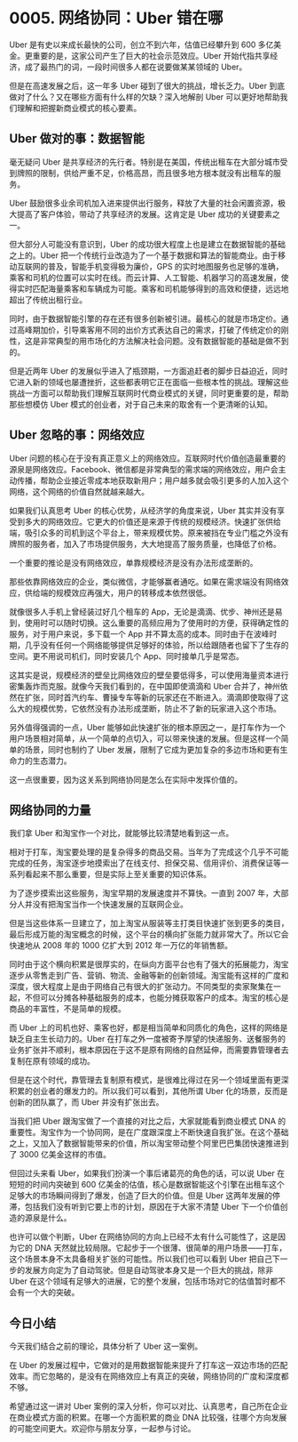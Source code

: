 # 0005. 网络协同：Uber 错在哪
Uber 是有史以来成长最快的公司，创立不到六年，估值已经攀升到 600 多亿美金。更重要的是，这家公司产生了巨大的社会示范效应。Uber 开始代指共享经济，成了最热门的词，一段时间很多人都在说要做某某领域的 Uber。

但是在高速发展之后，这一年多 Uber 碰到了很大的挑战，增长乏力。Uber 到底做对了什么？又在哪些方面有什么样的欠缺？深入地解剖 Uber 可以更好地帮助我们理解和把握新商业模式的核心要素。

## Uber 做对的事：数据智能
毫无疑问 Uber 是共享经济的先行者。特别是在美国，传统出租车在大部分城市受到牌照的限制，供给严重不足，价格高昂，而且很多地方根本就没有出租车的服务。

Uber 鼓励很多业余司机加入进来提供出行服务，释放了大量的社会闲置资源，极大提高了客户体验，带动了共享经济的发展。这肯定是 Uber 成功的关键要素之一。

但大部分人可能没有意识到，Uber 的成功很大程度上也是建立在数据智能的基础之上的。Uber 把一个传统行业改造为了一个基于数据和算法的智能商业。由于移动互联网的普及，智能手机变得极为廉价，GPS 的实时地图服务也足够的准确，乘客和司机的位置可以实时在线。而云计算、人工智能、机器学习的高速发展，使得实时匹配海量乘客和车辆成为可能。乘客和司机能够得到的高效和便捷，远远地超出了传统出租行业。

同时，由于数据智能引擎的存在还有很多创新被引进。最核心的就是市场定价。通过高峰期加价，引导乘客用不同的出价方式表达自己的需求，打破了传统定价的刚性，这是非常典型的用市场化的方法解决社会问题。没有数据智能的基础是做不到的。

但是近两年 Uber 的发展似乎进入了瓶颈期，一方面追赶者的脚步日益迫近，同时它进入新的领域也屡遭挫折，这些都表明它正在面临一些根本性的挑战。理解这些挑战一方面可以帮助我们理解互联网时代商业模式的关键，同时更重要的是，帮助那些想模仿 Uber 模式的创业者，对于自己未来的取舍有一个更清晰的认知。

## Uber 忽略的事：网络效应
Uber 问题的核心在于没有真正意义上的网络效应。互联网时代价值创造最重要的源泉是网络效应。Facebook、微信都是非常典型的需求端的网络效应，用户会主动传播，帮助企业接近零成本地获取新用户；用户越多就会吸引更多的人加入这个网络，这个网络的价值自然就越来越大。

如果我们认真思考 Uber 的核心优势，从经济学的角度来说，Uber 其实并没有享受到多大的网络效应。它更大的价值还是来源于传统的规模经济。快速扩张供给端，吸引众多的司机到这个平台上，带来规模优势。原来被挡在专业门槛之外没有牌照的服务者，加入了市场提供服务，大大地提高了服务质量，也降低了价格。

一个重要的推论是没有网络效应，单靠规模经济是没有办法形成垄断的。

那些依靠网络效应的企业，类似微信，才能够赢者通吃。如果在需求端没有网络效应，供给端的规模效应再强大，用户的转移成本依然很低。

就像很多人手机上曾经装过好几个租车的 App，无论是滴滴、优步、神州还是易到，使用时可以随时切换。这么重要的高频应用为了使用时的方便，获得确定性的服务，对于用户来说，多下载一个 App 并不算太高的成本。同时由于在波峰时期，几乎没有任何一个网络能够提供足够好的体验，所以给跟随者也留下了生存的空间。更不用说司机们，同时安装几个 App、同时接单几乎是常态。

这其实是说，规模经济的壁垒比网络效应的壁垒要低得多，可以使用海量资本进行密集轰炸而克服。就像今天我们看到的，在中国即使滴滴和 Uber 合并了，神州依然在扩张，同时首汽约车、曹操专车等新的玩家还在不断进入。滴滴即使取得了这么大的规模优势，它依然没有办法形成垄断，防止不了新的玩家进入这个市场。

另外值得强调的一点，Uber 能够如此快速扩张的根本原因之一，是打车作为一个用户场景相对简单，从一个简单的点切入，可以带来快速的发展。但是这样一个简单的场景，同时也制约了 Uber 发展，限制了它成为更加复杂的多边市场和更有生命力的生态潜力。

这一点很重要，因为这关系到网络协同是怎么在实际中发挥价值的。

## 网络协同的力量
我们拿 Uber 和淘宝作一个对比，就能够比较清楚地看到这一点。

相对于打车，淘宝要处理的是复杂得多的商品交易。当年为了完成这个几乎不可能完成的任务，淘宝逐步地摸索出了在线支付、担保交易、信用评价、消费保证等一系列看起来不那么重要，但是实际上至关重要的知识体系。

为了逐步摸索出这些服务，淘宝早期的发展速度并不算快。一直到 2007 年，大部分人并没有把淘宝当作一个快速发展的互联网企业。

但是当这些体系一旦建立了，加上淘宝从服装等主打类目快速扩张到更多的类目，最后形成万能的淘宝概念的时候，这个平台的横向扩张能力就非常大了。所以它会快速地从 2008 年的 1000 亿扩大到 2012 年一万亿的年销售额。

同时由于这个横向积累是很厚实的，在纵向方面平台也有了强大的拓展能力，淘宝逐步从零售走到广告、营销、物流、金融等新的创新领域。淘宝能有这样的广度和深度，很大程度上是由于网络自己有很大的扩张动力。不同类型的卖家聚集在一起，不但可以分摊各种基础服务的成本，也能分摊获取客户的成本。淘宝的核心是商品的丰富性，不是简单的规模。

而 Uber 上的司机也好、乘客也好，都是相当简单和同质化的角色，这样的网络是缺乏自主生长动力的。Uber 在打车之外一度被寄予厚望的快递服务、送餐服务的业务扩张并不顺利，根本原因在于这不是原有网络的自然延伸，而需要靠管理者去复制在原有领域的成功。

但是在这个时代，靠管理去复制原有模式，是很难比得过在另一个领域里面有更深积累的创业者的爆发力的。所以我们可以看到，其他所谓 Uber 化的场景，反而是创新的团队赢了，而 Uber 并没有扩张出去。

当我们把 Uber 跟淘宝做了一个直接的对比之后，大家就能看到商业模式 DNA 的重要性。淘宝作为一个协同网，是在广度跟深度上不断快速自我扩张。在这个基础之上，又加入了数据智能带来的价值，所以淘宝带动整个阿里巴巴集团快速推进到了 3000 亿美金这样的市值。

但回过头来看 Uber，如果我们扮演一个事后诸葛亮的角色的话，可以说 Uber 在短短的时间内突破到 600 亿美金的估值，核心是数据智能这个引擎在出租车这个足够大的市场瞬间得到了爆发，创造了巨大的价值。但是 Uber 这两年发展的停滞，包括我们没有听到它要上市的计划，原因在于大家不清楚 Uber 下一个价值创造的源泉是什么。

也许可以做个判断，Uber 在网络协同的方向上已经不太有什么可能性了，这是因为它的 DNA 天然就比较局限。它起步于一个很薄、很简单的用户场景——打车，这个场景本身不太具备相关扩张的可能性。所以我们也可以看到 Uber 把自己下一步的发展方向定为了自动驾驶。但是自动驾驶本身又是一个巨大的挑战，除非 Uber 在这个领域有足够大的进展，它的整个发展，包括市场对它的估值暂时都不会有一个大的突破。

## 今日小结
今天我们结合之前的理论，具体分析了 Uber 这一案例。

在 Uber 的发展过程中，它做对的是用数据智能来提升了打车这一双边市场的匹配效率。而它忽略的，是没有在网络效应上有真正的突破，网络协同的广度和深度都不够。

希望通过这一讲对 Uber 案例的深入分析，你可以对比、认真思考，自己所在企业在商业模式方面的积累。在哪一个方面积累的商业 DNA 比较强，往哪个方向发展的可能空间更大。欢迎你与朋友分享，一起参与讨论。


